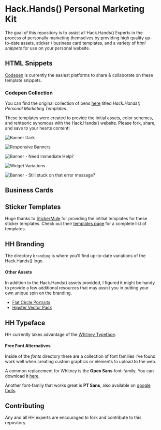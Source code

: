 # Hack.Hands() Personal Marketing Kit

The goal of this repository is to assist all Hack.Hands() Experts in the process of personally marketing themselves by providing high quality up-to-date assets, sticker / business card templates, and a variety of _html snippets_ for use on your personal website.


## HTML Snippets

[Codepen](http://codepen.io/collection/DbGQaP/) is currently the easiest platforms to share & collaborate on these template snippets.

### Codepen Collection

You can find the original collection of pens [here](http://codepen.io/collection/DbGQaP/) titled _Hack.Hands() Personal Marketing Templates_.

These templates were created to provide the initial assets, color schemes, and rehteoric synomous with the Hack.Hands() website.  Please fork, share, and save to your hearts content!


![Banner Dark](http://i.giphy.com/xT4uQdlfWruf1opQwo.gif)

![Responsive Banners](http://i.giphy.com/26gwpYE3VSeo7GrRu.gif)

![Banner - Need Immediate Help?](http://i.giphy.com/xT4uQCiwiPMDSRfKec.gif)

![Widget Variations](http://i.giphy.com/3o6EhQXyCrFVI1tayQ.gif)

![Banner - Still stuck on that error message?](http://i.giphy.com/xT4uQlQYpxXCFdGSnS.gif)





## Business Cards




## Sticker Templates


Huge thanks to [StickerMule](https://www.stickermule.com) for providing the intitial templates for these sticker templates.  Check out their [templates page](https://www.stickermule.com/templates) for a complete list of templates.



## HH Branding

The directory `branding` is where you'll find up-to-date variations of the Hack.Hands() logo.

#### Other Assets

In addition to the Hack.Hands() assets provided, I figured it might be handy to provide a few additional resources that may assist you in putting your own unique spin on the branding.

- [Flat Circle Portraits](http://www.sketchappsources.com/free-source/1090-flatflow-icons-sketch-resource-freebie.html)
- [Hipster Vector Pack](http://www.designshock.com/hipster-vector/)



## HH Typeface

HH currently takes advantage of the [Whitney Typeface](https://www.typewolf.com/site-of-the-day/fonts/whitney).


#### Free Font Alternatives

Inside of the _fonts_ directory there are a collection of font families I've found work well when creating custom graphics or elements to upload to the web.

A common replacement for Whitney is the **Open Sans** font-family.  You can download it [here](https://www.google.com/fonts/specimen/Open+Sans).

Another font-family that works great is **PT Sans**, also available on [google fonts](https://www.google.com/fonts/specimen/PT+Sans).


## Contributing

Any and all HH experts are encouraged to fork and contribute to this repository.